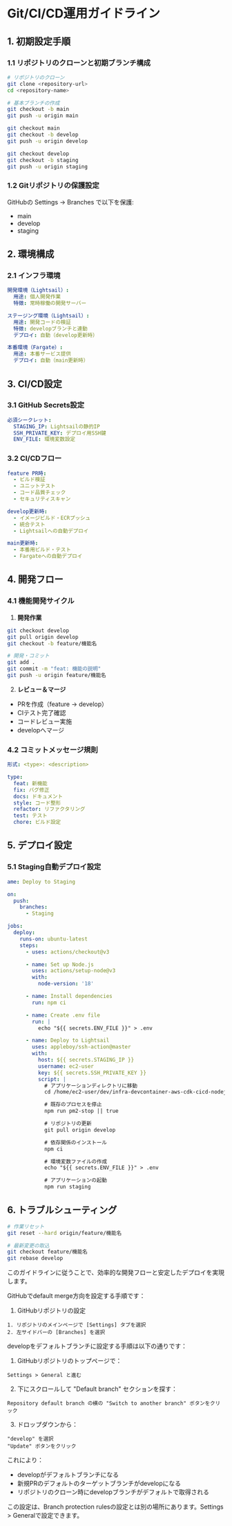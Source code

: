 # Git/CI/CD運用ガイドライン

## 1. 初期設定手順

### 1.1 リポジトリのクローンと初期ブランチ構成
```bash
# リポジトリのクローン
git clone <repository-url>
cd <repository-name>

# 基本ブランチの作成
git checkout -b main
git push -u origin main

git checkout main
git checkout -b develop
git push -u origin develop

git checkout develop
git checkout -b staging
git push -u origin staging
```

### 1.2 Gitリポジトリの保護設定
GitHubの Settings → Branches で以下を保護:
- main
- develop
- staging

## 2. 環境構成

### 2.1 インフラ環境
```yaml
開発環境（Lightsail）:
  用途: 個人開発作業
  特徴: 常時稼働の開発サーバー

ステージング環境（Lightsail）:
  用途: 開発コードの検証
  特徴: developブランチと連動
  デプロイ: 自動（develop更新時）

本番環境（Fargate）:
  用途: 本番サービス提供
  デプロイ: 自動（main更新時）
```

## 3. CI/CD設定

### 3.1 GitHub Secrets設定
```yaml
必須シークレット:
  STAGING_IP: Lightsailの静的IP
  SSH_PRIVATE_KEY: デプロイ用SSH鍵
  ENV_FILE: 環境変数設定
```

### 3.2 CI/CDフロー
```yaml
feature PR時:
  - ビルド検証
  - ユニットテスト
  - コード品質チェック
  - セキュリティスキャン

develop更新時:
  - イメージビルド・ECRプッシュ
  - 統合テスト
  - Lightsailへの自動デプロイ

main更新時:
  - 本番用ビルド・テスト
  - Fargateへの自動デプロイ
```

## 4. 開発フロー

### 4.1 機能開発サイクル
1. **開発作業**
```bash
git checkout develop
git pull origin develop
git checkout -b feature/機能名

# 開発・コミット
git add .
git commit -m "feat: 機能の説明"
git push -u origin feature/機能名
```

2. **レビュー＆マージ**
- PRを作成（feature → develop）
- CIテスト完了確認
- コードレビュー実施
- developへマージ

### 4.2 コミットメッセージ規則
```yaml
形式: <type>: <description>

type:
  feat: 新機能
  fix: バグ修正
  docs: ドキュメント
  style: コード整形
  refactor: リファクタリング
  test: テスト
  chore: ビルド設定
```

## 5. デプロイ設定

### 5.1 Staging自動デプロイ設定
```yaml
ame: Deploy to Staging

on:
  push:
    branches:
      - Staging

jobs:
  deploy:
    runs-on: ubuntu-latest
    steps:
      - uses: actions/checkout@v3

      - name: Set up Node.js
        uses: actions/setup-node@v3
        with:
          node-version: '18'

      - name: Install dependencies
        run: npm ci

      - name: Create .env file
        run: |
          echo "${{ secrets.ENV_FILE }}" > .env

      - name: Deploy to Lightsail
        uses: appleboy/ssh-action@master
        with:
          host: ${{ secrets.STAGING_IP }}
          username: ec2-user
          key: ${{ secrets.SSH_PRIVATE_KEY }}
          script: |
            # アプリケーションディレクトリに移動
            cd /home/ec2-user/dev/infra-devcontainer-aws-cdk-cicd-nodejs

            # 既存のプロセスを停止
            npm run pm2-stop || true

            # リポジトリの更新
            git pull origin develop

            # 依存関係のインストール
            npm ci

            # 環境変数ファイルの作成
            echo "${{ secrets.ENV_FILE }}" > .env

            # アプリケーションの起動
            npm run staging
```

## 6. トラブルシューティング
```bash
# 作業リセット
git reset --hard origin/feature/機能名

# 最新変更の取込
git checkout feature/機能名
git rebase develop
```

このガイドラインに従うことで、効率的な開発フローと安定したデプロイを実現します。

GitHubでdefault merge方向を設定する手順です：

1. GitHubリポジトリの設定
```
1. リポジトリのメインページで [Settings] タブを選択
2. 左サイドバーの [Branches] を選択
```

developをデフォルトブランチに設定する手順は以下の通りです：

1. GitHubリポジトリのトップページで：
```
Settings > General と進む
```

2. 下にスクロールして "Default branch" セクションを探す：
```
Repository default branch の横の "Switch to another branch" ボタンをクリック
```

3. ドロップダウンから：
```
"develop" を選択
"Update" ボタンをクリック
```

これにより：
- developがデフォルトブランチになる
- 新規PRのデフォルトのターゲットブランチがdevelopになる
- リポジトリのクローン時にdevelopブランチがデフォルトで取得される

この設定は、Branch protection rulesの設定とは別の場所にあります。Settings > Generalで設定できます。